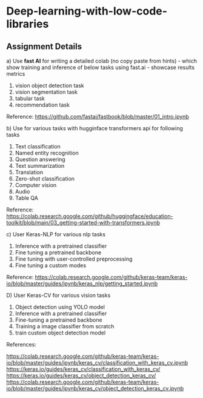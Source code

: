 # Deep-learning-with-low-code-libraries
## Assignment Details
a) Use **fast AI** for  writing a detailed colab (no copy paste from hints) - which show training and inference of below tasks using fast.ai - showcase results metrics 

1. vision object detection task
2. vision segmentation task
3. tabular task
4. recommendation task

Reference:  https://github.com/fastai/fastbook/blob/master/01_intro.ipynb

b) Use for various tasks with hugginface transformers api for following tasks

1. Text classification
2. Named entity recognition
3. Question answering
4. Text summarization
5. Translation
6. Zero-shot classification
7. Computer vision
8. Audio
9. Table QA


Reference: https://colab.research.google.com/github/huggingface/education-toolkit/blob/main/03_getting-started-with-transformers.ipynb


c) User Keras-NLP for various nlp tasks

1. Inference with a pretrained classifier
2. Fine tuning a pretrained backbone
3. Fine tuning with user-controlled preprocessing
4. Fine tuning a custom modes

Reference: https://colab.research.google.com/github/keras-team/keras-io/blob/master/guides/ipynb/keras_nlp/getting_started.ipynb 

D) User Keras-CV for various vision tasks

1. Object detection using YOLO model
2. Inference with a pretrained classifier
3. Fine-tuning a pretrained backbone
4. Training a image classifier from scratch
5. train custom object detection model

 

References:

https://colab.research.google.com/github/keras-team/keras-io/blob/master/guides/ipynb/keras_cv/classification_with_keras_cv.ipynb
https://keras.io/guides/keras_cv/classification_with_keras_cv/
https://keras.io/guides/keras_cv/object_detection_keras_cv/
https://colab.research.google.com/github/keras-team/keras-io/blob/master/guides/ipynb/keras_cv/object_detection_keras_cv.ipynb

